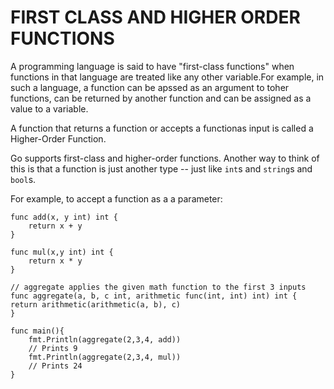 # FIRST CLASS AND HIGHER ORDER FUNCTIONS

A programming language is said to have "first-class functions" when functions in that language are treated like any other variable.For example, in such a language, a function can be apssed as an argument to toher functions, can be returned by another function and can be assigned as a value to a variable.

A function that returns a function or accepts a functionas input is called a Higher-Order Function.

Go supports first-class and higher-order functions. Another way to think of this is that a function is just another type -- just like `int`s and `string`s and `bool`s.

For example, to accept a function as a a parameter:

```
func add(x, y int) int {
    return x + y
}

func mul(x,y int) int {
    return x * y
}

// aggregate applies the given math function to the first 3 inputs
func aggregate(a, b, c int, arithmetic func(int, int) int) int {
return arithmetic(arithmetic(a, b), c)
}

func main(){
    fmt.Println(aggregate(2,3,4, add))
    // Prints 9
    fmt.Println(aggregate(2,3,4, mul))
    // Prints 24
}
```
